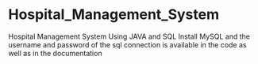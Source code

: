 # Hospital_Management_System
Hospital Management System Using JAVA and SQL
Install MySQL and the username and password of the sql connection is available in the code as well as in the documentation
